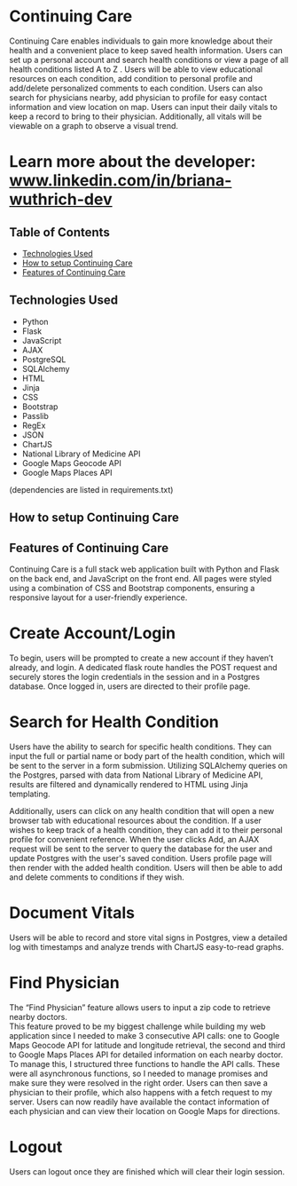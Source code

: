 # Continuing Care
Continuing Care enables individuals to gain more knowledge about their health and a convenient place to keep saved health information. Users can set up a personal account and search health conditions or view a page of all health conditions listed A to Z . Users will be able to view educational resources on each condition, add condition to personal profile and add/delete personalized comments to each condition. Users can also search for physicians nearby, add physician to profile for easy contact information and view location on map. Users can input their daily vitals to keep a record to bring to their physician. Additionally, all vitals will be viewable on a graph to observe a visual trend.



# Learn more about the developer: www.linkedin.com/in/briana-wuthrich-dev

## Table of Contents
* [Technologies Used](#technologiesused)
* [How to setup Continuing Care](#run)
* [Features of Continuing Care](#use)

## <a name="technologiesused">Technologies Used</a>

* Python
* Flask
* JavaScript
* AJAX
* PostgreSQL
* SQLAlchemy
* HTML
* Jinja
* CSS
* Bootstrap
* Passlib
* RegEx
* JSON
* ChartJS
* National Library of Medicine API
* Google Maps Geocode API
* Google Maps Places API

(dependencies are listed in requirements.txt)

## <a name="run">How to setup Continuing Care</a>

## <a name="use">Features of Continuing Care</a>

Continuing Care is a full stack web application built with Python and Flask on the back end, and JavaScript on the front end. 
All pages were styled using a combination of CSS and Bootstrap components, ensuring a responsive layout for a user-friendly experience. 

# Create Account/Login 
To begin, users will be prompted to create a new account if they haven’t already, and login. A dedicated flask route handles the POST request and securely stores the login credentials in the session and in a Postgres database. Once logged in, users are directed to their profile page. 

# Search for Health Condition 
Users have the ability to search for specific health conditions. They can input the full or partial name or body part of the health condition, which will be sent to the server in a form submission. Utilizing SQLAlchemy queries on the Postgres, parsed with data from National Library of Medicine API, results are filtered and dynamically rendered to HTML using Jinja templating.  

Additionally, users can click on any health condition that will open a new browser tab with educational resources about the condition. 
If a user wishes to keep track of a health condition, they can add it to their personal profile for convenient reference. When the user clicks Add, an AJAX request will be sent to the server to query the database for the user and update Postgres with the user's saved condition. Users profile page will then render with the added health condition. Users will then be able to add and delete comments to conditions if they wish. 

# Document Vitals 
Users will be able to record and store vital signs in Postgres, view a detailed log with timestamps and analyze trends with ChartJS easy-to-read graphs. 
 
# Find Physician 
The “Find Physician” feature allows users to input a zip code to retrieve nearby doctors.  
This feature proved to be my biggest challenge while building my web application since I needed to make 3 consecutive API calls: one to Google Maps Geocode API for latitude and longitude retrieval, the second and third to Google Maps Places API for detailed information on each nearby doctor. 
To manage this, I structured three functions to handle the API calls.  These were all asynchronous functions, so I needed to manage promises and make sure they were resolved in the right order. 
Users can then save a physician to their profile, which also happens with a fetch request to my server. Users can now readily have available the contact information of each physician and can view their location on Google Maps for directions.

# Logout
Users can logout once they are finished which will clear their login session.



